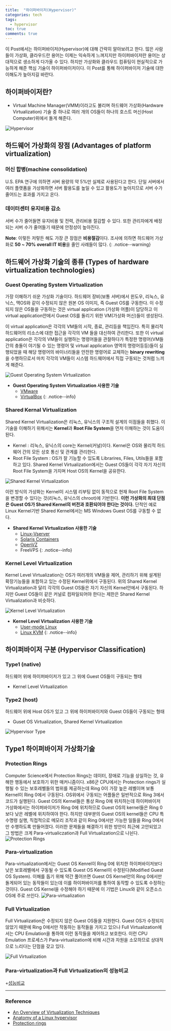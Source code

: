 ```yaml
---
title:  "하이퍼바이저(Hypervisor)"
categories: tech
tags:
  - hypervisor
toc: true
comments: true
---
```

이 Post에서는 하이퍼바이저(Hypervisor)에 대해 간략히 알아보려고 한다.
많은 사람들이 가상화, 클라우드란 용어는 이제는 익숙하게 느껴지지만
하이퍼바이저란 용어는 상대적으로 생소하게 다가올 수 있다. 하지만 가상화와
클라우드 컴퓨팅이 현실적으로 가능하게 해준 핵심 기술이 하이퍼바이저이다.
이 Post를 통해 하이퍼바이저 기술에 대한 이해도가 높아지길 바란다.

## 하이퍼바이저란?

+ Virtual Machine Manager(VMM)이라고도 불리며 하드웨어 가상화(Hardware
  Virtualization) 기술 중 하나로 여러 개의 OS들이 하나의 호스트 머신(Host
  Computer)위에서 돌게 해준다.

![Hypervisor](https://www.dropbox.com/s/qgchb6vpqt016jn/hypervisor.jpeg?raw=1)

## 하드웨어 가상화의 장점 (Advantages of platform virtualization)

### 머신 합병(machine consolidation)

U.S. EPA 연구에 의하면 서버 용량의 약 5%만 실제로 사용된다고 한다. 단일
서버에서 여러 플랫폼을 가상화하면 서버 활용도를 높일 수 있고 활용도가
높아지므로 서버 수가 줄어드는 효과를 가지고 온다.

### 데이터센터 유지비용 감소
서버 수가 줄어들면 유지비용 및 전력, 관리비용 절감할 수 있다. 또한 관리자에게
배정되는 서버 수가 줄어들기 때문에 안정성이 높아진다.

**Note**: 이렇든 저렇든 해도 가장 큰 장점은 **비용절감**이다. 조사에 의하면 하드웨어 가상화로
**50 ~ 70% overall IT 비용**을 줄인 사례들이 많다.
{: .notice--warning}


## 하드웨어 가상화 기술의 종류 (Types of hardware virtualization technologies)

### Guest Operating System Virtualization

가장 이해하기 쉬운 가상화 기술이다. 하드웨어 장비(보통 서버)에서 윈도우, 리눅스, 유닉스, 맥OS와 같이 수정되지 않은 원본 OS 이미지, 즉 Guest OS를 구동한다. 이 수정되지 않은 OS들을 구동하는 것은 virtual application (가상화 어플)이 담당하고 이 virtual application안에서 Guest OS를 돌리기 위한 VM(가상화 머신)들이 생성된다.

이 virtual application은 각각의 VM들의 시작, 종료, 관리등을 책임진다. 특히
물리적 하드웨어의 리소스에 대한 접근을 각각의 VM 들을 대신하여 관리한다.
또한 이 virtual application은 각각의 VM들이
실행하는 명령어들을 관찰하다가 특정한 명령어(VM들간의 충돌이 야기될 수 있는
명령어 및 virtual application 영역의 명령어등등)들이 실행되었을 때 해당
명령어의 바이너리들을 안전한 명령어로 교체하는 **binary rewriting**을
수행하므로서 마치 각각의 VM들이 시스템 하드웨어에서 직접 구동되는 것처럼 느끼게
해준다.

![Guest Operating System
Virtualization](https://www.dropbox.com/s/jlzegmqs10h5d88/guest_os.jpeg?raw=1)

+ **Guest Operating System Virtualization 사용한 기술**
  + [VMware](https://www.vmware.com/kr.html)
  + [VirtualBox](https://www.virtualbox.org/)
{: .notice--info}

### Shared Kernal Virtualization

Shared Kernel Virtualization은 리눅스, 유닉스의 구조적 설계의 이점들을 취했다.
이 기술을 이해하기 위해서는 **Kernel**과 **Root File System**을 먼저 이해하는 것이
도움이 된다.

+ Kernel : 리눅스, 유닉스의 core는 Kernel(커널)이다. Kernel은 OS와 물리적
  하드웨어 간의 모든 상호 통신 및 관계를 관리한다.
+ Root File System : OS가 잘 기능할 수 있도록 Librarires, Files, Utils들을
  포함하고 있다.
Shared Kernel Virtualization에서는 Guest OS들이 각각 자기 자신의 Root File
System을 가지며 Host OS의 Kernel을 공유한다.

![Shared Kernel
Virtualization](https://www.dropbox.com/s/mwddff2hlbzmirh/shared_kernel.jpeg?raw=1)

이런 방식의 가상화는 Kernel이 시스템 리부팅 없이 동적으로 현재 Root File
System을 변경할 수 있다는 것(리눅스, 유닉스의 chroot)에 기반한다. **이런 가상화의
최대 단점은 Guest OS가 Shared Kernel의 버전과 호환되어야 한다는 것이다.** 단적인
예로 Linux Kernel기반 Shared Kernel에서는 MS Windows Guest OS를 구동할 수 없다.

+ **Shared Kernel Virtualization 사용한 기술**
  + [Linux-Vserver](http://www.linux-vserver.org/Welcome_to_Linux-VServer.org)
  + [Solaris Containers](http://www.oracle.com/technetwork/server-storage/solaris/containers-169727.html)
  + [OpenVZ](https://openvz.org/)
  + FreeVPS
{: .notice--info}

### Kernel Level Virtualization

Kernel Level Virtualization는 OS가 여러개의 VM들을 제어, 관리하기 위해
설계된 확장기능들을 포함하고 있는 수정된 Kernel위에서 구동된다. 위의 Shared
Kernel Virtualization과 달리 각각의 Guest OS들은 자기 자신의 Kernel안에서
구동된다. 하지만 Guest OS들이 같은 커널로 컴파일되어야 한다는 제한은 Shared
Kernel Virtualization과 비슷하다.

![Kernel Level
Virtualization](https://www.dropbox.com/s/y3dh6o30kjsvv0p/kernel_level.jpg?raw=1)

+ **Kernel Level Virtualization 사용한 기술**
  + [User-mode Linux](http://user-mode-linux.sourceforge.net/)
  + [Linux KVM](https://www.linux-kvm.org/page/Main_Page)
{: .notice--info}

## 하이퍼바이저 구분 (Hypervisor Classification)

### Type1 (native)

하드웨어 위에 하이퍼바이저가 있고 그 위에 Guest OS들이 구동되는 형태

+ Kernel Level Virtualization

### Type2 (host)

하드웨어 위에 Host OS가 있고 그 위에 하이퍼바이저와 Guest OS들이 구동되는 형태

+ Guset OS Virtualization, Shared Kernel Virtualization

![Hypervisor Type](https://www.dropbox.com/s/81o9mskew68y6ms/hypervisor_type.jpeg?raw=1)

## Type1 하이퍼바이저 가상화기술

### Protection Rings

Computer Science에서 Protection Rings는 데이터, 장애로 기능을 상실하는 것,
유해한 행동에서 보호하기 위한 매커니즘이다. x86군 CPU에서는 Protection rings가
실행될 수 있는 보호레벨들의 범위를 제공하는데 Ring 0이 가장 높은 레벨이며 보통
Kernel이 Ring 0에서 구동된다. OS위에서 구동되는 어플들은 일반적으로 Ring 3에서
코드가 실행된다. Guest OS의 Kernel들은 통상 Ring 0에 위치하는데 하이퍼바이저
가상화에서는 하이퍼바이저가 Ring 0에 위치하므로 Guest OS의 kernel들은 Ring
0보다 낮은 레벨에 위치하여야 한다. 하지만 대부분의 Guest OS의 kernel들은 CPU
특수명령 실행, 직접적으로 메모리 조작과 같이 Ring 0에서만 가능한 일들을
Ring 0에서만 수행하도록 만들어졌다. 이러한 문제들을 해결하기 위한 방안이 최근에
고안되었고 그 방법은 크게 Para-virtualiczation과 Full Virtualization으로
나뉜다.
![Protection
Rings](https://www.dropbox.com/s/5v6v4ozq6zgz4d6/x86_rings.png?raw=1)

### Para-virtualization

Para-virtualization에서는 Guest OS Kenrel이 Ring 0에 위치한 하이퍼바이저보다
낮은 보호레벨에서 구동될 수 있도록 Guest OS Kernel이 수정된다(Modified Guest
OS System). 이해를 돕기 위해 약간 풀어쓰면 Guest OS Kernel안의 Ring 0에서만
돌게되어 있는 동작들이 있는데 이를 하이퍼바이저를 통하여 동작할 수 있도록
수정하는 것이다. Guest OS Kernel을 수정해야 하기 때문에 이 기법은 Linux와 같이
오픈소스 OS에 주로 쓰인다.
![Para-virtualization](https://www.dropbox.com/s/m0u28rwvsph36b6/para_virtualization.jpeg?raw=1)

### Full Virtualization

Full Virtualization은 수정되지 않은 Guest OS들을 지원한다. Guest OS가 수정되지
않았기 때문에 Ring 0에서만 작동하는 동작들을 가지고 있으나 Full
Virtualization에서는 CPU Emulation을 통하여 이런 동작들을 제어하고 보호한다.
이런 CPU Emulation 프로세스가 Para-virtualization에 비해 시간과 자원을
소모하므로 상대적으로 느리다는 단점을 갖고 있다.

![Full
Virtualization](https://www.dropbox.com/s/5hgwq081eiohe3v/full_virtualization.jpeg?raw=1)

### Para-virtualization과 Full Virtualization의 성능비교

  +[성능비교](
  http://shortrecipes.blogspot.kr/2009/03/xen-performance-of-full-virtualization.html
  )

---

### Reference

+ [An Overview of Virtualization Techniques](http://www.virtuatopia.com/index.php/An_Overview_of_Virtualization_Techniques)
+ [Anatomy of a Linux hypervisor](http://www.ibm.com/developerworks/linux/library/l-hypervisor/)
+ [Protection rings](https://en.wikipedia.org/wiki/Protection_ring)
